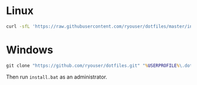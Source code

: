 # Linux
```sh
curl -sfL 'https://raw.githubusercontent.com/ryouser/dotfiles/master/install.sh' | sh -s
```
# Windows
```bat
git clone "https://github.com/ryouser/dotfiles.git" "%USERPROFILE%\.dotfiles"
```
Then run `install.bat` as an administrator.

